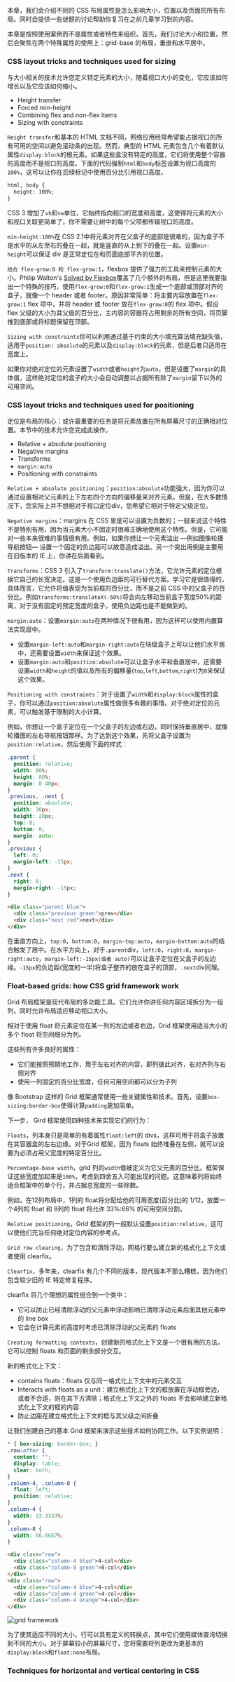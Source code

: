 本章，我们会介绍不同的 CSS 布局属性是怎么影响大小，位置以及页面的所有布局。同时会提供一些谜题的讨论帮助你复习在之前几章学习到的内容。

本章是按照使用案例而不是属性或者特性来组织。首先，我们讨论大小和位置，然后会聚焦在两个特殊属性的使用上：grid-base 的布局，垂直和水平居中。

### CSS layout tricks and techniques used for sizing

与大小相关的技术允许您定义特定元素的大小，随着视口大小的变化，它应该如何增长以及它应该如何缩小。

- Height transfer
- Forced min-height
- Combining flex and non-flex items
- Sizing with constraints

`Height transfer`和基本的 HTML 文档不同，网络应用经常希望能占据视口的所有可用的空间以避免滚动条的出现。然而，典型的 HTML 元素包含几个有着默认属性`display:block`的根元素。如果这些盒没有特定的高度，它们将使用整个容器的高度而不是视口的高度。下面的代码强制`html`和`body`标签设置为视口高度的`100%`，这可以让你在后续标记中使用百分比引用视口高度。

```html
html, body {
  height: 100%;
}
```

CSS 3 增加了`vh`和`vw`单位，它始终指向视口的宽度和高度，这使得将元素的大小和视口关联更简单了，你不需要让树中的每个父项都传输视口的高度。

`min-height:100%`在 CSS 2.1中将元素对齐在父盒子的底部是很难的，因为盒子不是水平的从左至右的叠在一起，就是竖直的从上到下的叠在一起。设置`min-height`可以保证 div 是正常定位在和页面底部平齐的位置。

`结合 flex-grow:0 和 flex-grow:1`，flexbox 提供了强力的工具来控制元素的大小。Philip Walton's [Solved by Flexbox](http://philipwalton.github.io/solved-by-flexbox/)覆盖了几个额外的布局，但是这里我要指出一个特殊的技巧，使用`flex-grow:0`和`flex-grow:1`生成一个底部或顶部对齐的盒子，就像一个 header 或者 footer。原因非常简单：将主要内容放置在`flex-grow:1` flex 项中，并将 header 或 footer 放在`flex-grow:0`的 flex 项中。假设 flex 父级的大小为其父级的百分比，主内容的容器将占用剩余的所有空间，将页脚推到底部或将标题保留在顶部。

`Sizing with constraints`你可以利用通过基于约束的大小填充算法填充缺失值，适用于`position: absolute`的元素以及`display:block`的元素，但是后者只适用在宽度上。

如果你对绝对定位的元素设置了`width`或者`height`为`auto`，但是设置了`margin`的具体值，这样绝对定位的盒子的大小会自动调整以占据所有除了`margin`留下以外的可用空间。

### CSS layout tricks and techniques used for positioning

定位是布局的核心：或许最重要的任务是将元素放置在所有屏幕尺寸的正确相对位置。本节中的技术允许您完成此操作。

- Relative + absolute positioning
- Negative margins
- Transforms
- `margin:auto`
- Positioning with constraints

`Relative + absolute positioning`：`position:absolute`功能强大，因为你可以通过设置相对父元素的上下左右四个方向的偏移量来对齐元素。但是，在大多数情况下，您实际上并不想相对于视口定位div，您希望它相对于特定父级定位。

`Negative margins`：margins 在 CSS 里是可以设置为负数的；一般来说这个特性不是特别有用，因为当元素大小不固定时很难正确地使用这个特性。但是，它可能对一些本来很难的事情很有用。例如，如果你想让一个元素溢出 —例如图像轮播导航按钮— 设置一个固定的负边距可以故意造成溢出。另一个突出用例是主要用在旧版本的 IE 上，你讲在后面看到。

`Transforms`：CSS 3 引入了`transform:translate()`方法，它允许元素的定位根据它自己的长宽决定。这是一个使用负边距的可行替代方案。学习它是很值得的，具体而言，它允许将值表现为当前框的百分比，而不是之前 CSS 中的父盒子的百分比。例如`transforms:translateX(-50%)`将会向左移动当前盒子宽度50%的距离，对于没有固定的预定宽度的盒子，使用负边距也是不能做到的。

`margin:auto`：设置`margin:auto`在两种情况下很有用，因为这样可以使用内置算法实现居中。

- 设置`margin-left:auto`和`margin-right:auto`在块级盒子上可以让他们水平居中，还需要设置`width`来保证这个效果。
- 设置`margin:auto`和`position:absolute`可以让盒子水平和垂直居中，还需要设置`width`和`height`的值以及所有的偏移量(`top`,`left`,`bottom`,`right`)为`0`来保证这个效果。

`Positioning with constraints`：对于设置了`width`和`display:block`属性的盒子，你可以通过`position:absolute`属性做很多有趣的事情。对于绝对定位的元素，可以触发基于限制的大小计算。

例如，你想让一个盒子定位在一个父盒子的左边或右边，同时保持垂直居中，就像轮播图的左右导航按钮那样。为了达到这个效果，先将父盒子设置为`position:relative`，然后使用下面的样式：

```css
.parent {
  position: relative;
  width: 80%;
  height: 80%;
  margin: 0 40px;
}
.previous, .next {
  position: absolute;
  width: 30px;
  height: 20px;
  top: 0;
  bottom: 0;
  margin: auto;
}
.previous {
  left: 0;
  margin-left: -15px;
}
.next {
  right: 0;
  margin-right: -15px;
}
```

```html
<div class="parent blue">
  <div class="previous green">prev</div>
  <div class="next red">next</div>
</div>
```

在垂直方向上，`top:0`，`bottom:0`，`margin-top:auto`，`margin-bottom:auto`的结合触发了居中。在水平方向上，对于`.parent`div，`left:0`，`right:0`，`margin-right:auto`，`margin-left:-15px(或者 auto)`可以让盒子定位在父盒子的左边缘。`-15px`的负边距(宽度的一半)将盒子整齐的放在盒子的顶部，`.next`div同理。

### Float-based grids: how CSS grid framework work

Grid 布局框架是现代布局的多功能工具。它们允许你讲任何内容区域拆分为一组列，同时允许布局适应移动视口大小。

相对于使用 float 将元素定位在某一列的左边或者右边，Grid 框架使用适当大小的多个 float 将空间细分为列。

这些列有许多良好的属性：

- 它们能按照预期地工作，用于左右对齐的内容，即列彼此对齐，右对齐列与右侧对齐
- 使用一列固定的百分比宽度，任何可用空间都可以分为子列

像 Bootstrap 这样的 Grid 框架通常使用一些关键属性和技术。首先，设置`box-sizing:border-box`使得计算`padding`更加简单。

下一步， Gird 框架使用四种技术来实现它们的行为：

`Floats`，列本身只是简单的有着属性`float:left`的 divs，这样可用于将盒子放置在其容器盒的左右边缘。对于Grid 框架，因为 floats 始终堆叠在左侧，就可以设置为必须占用父宽度的特定百分比。

`Percentage-base width`，grid 列的`width`值被定义为它父元素的百分比。框架保证这些宽度加起来是`100%`，考虑到四舍五入可能出现的问题。这意味着列将始终适合框架中的单个行，并占据总宽度的一些除数。

例如，在12列布局中，1列的 float将分配给他的可用宽度(百分比)的 1/12，放置一个4列的 float 和 8列的 float 将允许 33%:66% 的可用空间分割。

`Relative positioning`，Grid 框架的列一般默认设置`position:relative`，这可以使他们充当任何绝对定位内容的参考点。

`Grid row clearing`，为了包含和清除浮动，网格行要么建立新的格式化上下文或者使用 clearfix。

`Clearfix`，多年来，clearfix 有几个不同的版本，现代版本不那么糟糕，因为他们包含较少旧的 IE 特定修复程序。

clearfix 将几个理想的属性组合到一个类中：

- 它可以防止已经清除浮动的父元素中浮动影响已清除浮动元素后面其他元素中的 line box
- 它会在计算元素的高度时考虑已清除浮动的父元素的 floats

`Creating formatting contexts`，创建新的格式化上下文是一个很有用的方法，它可以控制 floats 和页面的剩余部分交互。

新的格式化上下文：

- contains floats：floats 仅与同一格式化上下文中的元素交互
- Interacts with floats as a unit：建立格式化上下文的框放置在浮动框旁边，或者不合适，则在其下方清除；格式化上下文之外的 floats 不会影响建立新格式化上下文的框的内容
- 防止边距在建立格式化上下文的框与其父级之间折叠

让我们创建自己的基本 Grid 框架来演示这些技术如何协同工作。以下实例说明：

```css
* { box-sizing: border-box; }
.row:after {
  content: "";
  display: table;
  clear: both;
}
.column-4, .column-8 {
  float: left;
  position: relative;
}
.column-4 {
  width: 33.3333%;
}
.column-8 {
  width: 66.6667%;
}
```

```html
<div class="row">
  <div class="column-4 blue">4-col</div>
  <div class="column-8 green">8-col</div>
</div>
<div class="row">
  <div class="column-4 blue">4-col</div>
  <div class="column-4 green">4-col</div>
  <div class="column-4 orange">4-col</div>
</div>
```

![grid framework](../imgs/LCL-5/grid-framework.png)

为了使其适应不同的大小，行可以具有定义的转换点，其中它们使用媒体查询切换到不同的大小。对于屏幕较小的屏幕尺寸，您将需要将列更改为更基本的`display:block`和`float:none`布局。

### Techniques for horizontal and vertical centering in CSS

